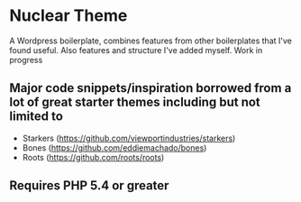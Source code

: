 # Nuclear Theme
A Wordpress boilerplate, combines features from other boilerplates that I've found useful.  Also features and structure I've added myself.  Work in progress

## Major code snippets/inspiration borrowed from a lot of great starter themes including but not limited to
* Starkers (https://github.com/viewportindustries/starkers)
* Bones (https://github.com/eddiemachado/bones)
* Roots (https://github.com/roots/roots)

## Requires PHP 5.4 or greater